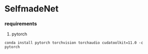 # SelfmadeNet

### requirements
1. pytorch  
```
conda install pytorch torchvision torchaudio cudatoolkit=11.0 -c pytorch
```
